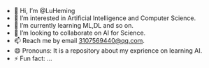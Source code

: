 - 👋 Hi, I’m @LuHeming
- 👀 I’m interested in Artificial Intelligence and Computer Science.
- 🌱 I’m currently learning ML,DL and so on.
- 💞️ I’m looking to collaborate on AI for Science.
- 📫 Reach me by email 3107569440@qq.com.
- 😄 Pronouns: It is a repository about my exprience on learning AI. 
- ⚡ Fun fact: ...

<!---
LuHeming/LuHeming is a ✨ special ✨ repository because its `README.md` (this file) appears on your GitHub profile.
You can click the Preview link to take a look at your changes.
--->
